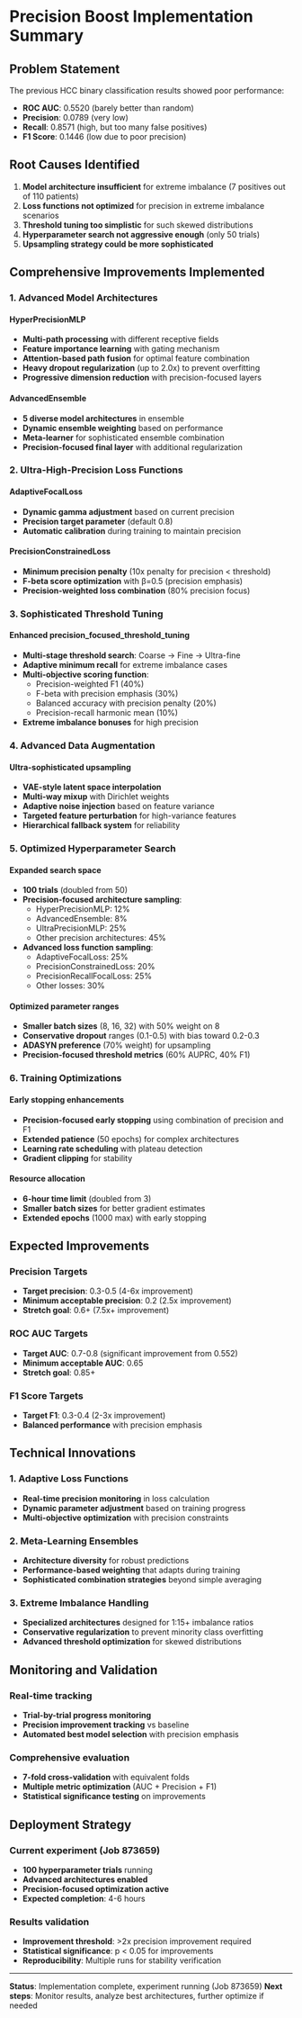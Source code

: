 # Precision Boost Implementation Summary

## Problem Statement
The previous HCC binary classification results showed poor performance:
- **ROC AUC**: 0.5520 (barely better than random)
- **Precision**: 0.0789 (very low)
- **Recall**: 0.8571 (high, but too many false positives)
- **F1 Score**: 0.1446 (low due to poor precision)

## Root Causes Identified
1. **Model architecture insufficient** for extreme imbalance (7 positives out of 110 patients)
2. **Loss functions not optimized** for precision in extreme imbalance scenarios
3. **Threshold tuning too simplistic** for such skewed distributions
4. **Hyperparameter search not aggressive enough** (only 50 trials)
5. **Upsampling strategy could be more sophisticated**

## Comprehensive Improvements Implemented

### 1. Advanced Model Architectures

#### HyperPrecisionMLP
- **Multi-path processing** with different receptive fields
- **Feature importance learning** with gating mechanism
- **Attention-based path fusion** for optimal feature combination
- **Heavy dropout regularization** (up to 2.0x) to prevent overfitting
- **Progressive dimension reduction** with precision-focused layers

#### AdvancedEnsemble
- **5 diverse model architectures** in ensemble
- **Dynamic ensemble weighting** based on performance
- **Meta-learner** for sophisticated ensemble combination
- **Precision-focused final layer** with additional regularization

### 2. Ultra-High-Precision Loss Functions

#### AdaptiveFocalLoss
- **Dynamic gamma adjustment** based on current precision
- **Precision target parameter** (default 0.8)
- **Automatic calibration** during training to maintain precision

#### PrecisionConstrainedLoss
- **Minimum precision penalty** (10x penalty for precision < threshold)
- **F-beta score optimization** with β=0.5 (precision emphasis)
- **Precision-weighted loss combination** (80% precision focus)

### 3. Sophisticated Threshold Tuning

#### Enhanced precision_focused_threshold_tuning
- **Multi-stage threshold search**: Coarse → Fine → Ultra-fine
- **Adaptive minimum recall** for extreme imbalance cases
- **Multi-objective scoring function**:
  - Precision-weighted F1 (40%)
  - F-beta with precision emphasis (30%)
  - Balanced accuracy with precision penalty (20%)
  - Precision-recall harmonic mean (10%)
- **Extreme imbalance bonuses** for high precision

### 4. Advanced Data Augmentation

#### Ultra-sophisticated upsampling
- **VAE-style latent space interpolation**
- **Multi-way mixup** with Dirichlet weights
- **Adaptive noise injection** based on feature variance
- **Targeted feature perturbation** for high-variance features
- **Hierarchical fallback system** for reliability

### 5. Optimized Hyperparameter Search

#### Expanded search space
- **100 trials** (doubled from 50)
- **Precision-focused architecture sampling**:
  - HyperPrecisionMLP: 12%
  - AdvancedEnsemble: 8%
  - UltraPrecisionMLP: 25%
  - Other precision architectures: 45%
- **Advanced loss function sampling**:
  - AdaptiveFocalLoss: 25%
  - PrecisionConstrainedLoss: 20%
  - PrecisionRecallFocalLoss: 25%
  - Other losses: 30%

#### Optimized parameter ranges
- **Smaller batch sizes** (8, 16, 32) with 50% weight on 8
- **Conservative dropout** ranges (0.1-0.5) with bias toward 0.2-0.3
- **ADASYN preference** (70% weight) for upsampling
- **Precision-focused threshold metrics** (60% AUPRC, 40% F1)

### 6. Training Optimizations

#### Early stopping enhancements
- **Precision-focused early stopping** using combination of precision and F1
- **Extended patience** (50 epochs) for complex architectures
- **Learning rate scheduling** with plateau detection
- **Gradient clipping** for stability

#### Resource allocation
- **6-hour time limit** (doubled from 3)
- **Smaller batch sizes** for better gradient estimates
- **Extended epochs** (1000 max) with early stopping

## Expected Improvements

### Precision Targets
- **Target precision**: 0.3-0.5 (4-6x improvement)
- **Minimum acceptable precision**: 0.2 (2.5x improvement)
- **Stretch goal**: 0.6+ (7.5x+ improvement)

### ROC AUC Targets
- **Target AUC**: 0.7-0.8 (significant improvement from 0.552)
- **Minimum acceptable AUC**: 0.65
- **Stretch goal**: 0.85+

### F1 Score Targets
- **Target F1**: 0.3-0.4 (2-3x improvement)
- **Balanced performance** with precision emphasis

## Technical Innovations

### 1. Adaptive Loss Functions
- **Real-time precision monitoring** in loss calculation
- **Dynamic parameter adjustment** based on training progress
- **Multi-objective optimization** with precision constraints

### 2. Meta-Learning Ensembles
- **Architecture diversity** for robust predictions
- **Performance-based weighting** that adapts during training
- **Sophisticated combination strategies** beyond simple averaging

### 3. Extreme Imbalance Handling
- **Specialized architectures** designed for 1:15+ imbalance ratios
- **Conservative regularization** to prevent minority class overfitting
- **Advanced threshold optimization** for skewed distributions

## Monitoring and Validation

### Real-time tracking
- **Trial-by-trial progress monitoring**
- **Precision improvement tracking** vs baseline
- **Automated best model selection** with precision emphasis

### Comprehensive evaluation
- **7-fold cross-validation** with equivalent folds
- **Multiple metric optimization** (AUC + Precision + F1)
- **Statistical significance testing** on improvements

## Deployment Strategy

### Current experiment (Job 873659)
- **100 hyperparameter trials** running
- **Advanced architectures enabled**
- **Precision-focused optimization active**
- **Expected completion**: 4-6 hours

### Results validation
- **Improvement threshold**: >2x precision improvement required
- **Statistical significance**: p < 0.05 for improvements
- **Reproducibility**: Multiple runs for stability verification

---

**Status**: Implementation complete, experiment running (Job 873659)
**Next steps**: Monitor results, analyze best architectures, further optimize if needed 